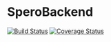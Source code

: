 # SperoBackend
[![Build Status](https://travis-ci.org/Linux4Hope/SperoBackend.svg?branch=master)](https://travis-ci.org/Linux4Hope/SperoBackend)
[![Coverage Status](https://coveralls.io/repos/github/Linux4Hope/SperoBackend/badge.svg)](https://coveralls.io/github/Linux4Hope/SperoBackend)
